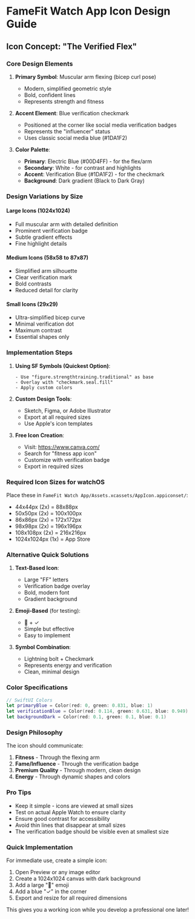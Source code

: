 # FameFit Watch App Icon Design Guide

## Icon Concept: "The Verified Flex"

### Core Design Elements

1. **Primary Symbol**: Muscular arm flexing (bicep curl pose)
   - Modern, simplified geometric style
   - Bold, confident lines
   - Represents strength and fitness

2. **Accent Element**: Blue verification checkmark
   - Positioned at the corner like social media verification badges
   - Represents the "influencer" status
   - Uses classic social media blue (#1DA1F2)

3. **Color Palette**:
   - **Primary**: Electric Blue (#00D4FF) - for the flex/arm
   - **Secondary**: White - for contrast and highlights
   - **Accent**: Verification Blue (#1DA1F2) - for the checkmark
   - **Background**: Dark gradient (Black to Dark Gray)

### Design Variations by Size

#### Large Icons (1024x1024)
- Full muscular arm with detailed definition
- Prominent verification badge
- Subtle gradient effects
- Fine highlight details

#### Medium Icons (58x58 to 87x87)
- Simplified arm silhouette
- Clear verification mark
- Bold contrasts
- Reduced detail for clarity

#### Small Icons (29x29)
- Ultra-simplified bicep curve
- Minimal verification dot
- Maximum contrast
- Essential shapes only

### Implementation Steps

1. **Using SF Symbols (Quickest Option)**:
   ```
   - Use "figure.strengthtraining.traditional" as base
   - Overlay with "checkmark.seal.fill" 
   - Apply custom colors
   ```

2. **Custom Design Tools**:
   - Sketch, Figma, or Adobe Illustrator
   - Export at all required sizes
   - Use Apple's icon templates

3. **Free Icon Creation**:
   - Visit: https://www.canva.com/
   - Search for "fitness app icon"
   - Customize with verification badge
   - Export in required sizes

### Required Icon Sizes for watchOS

Place these in `FameFit Watch App/Assets.xcassets/AppIcon.appiconset/`:

- 44x44px (2x) = 88x88px
- 50x50px (2x) = 100x100px
- 86x86px (2x) = 172x172px
- 98x98px (2x) = 196x196px
- 108x108px (2x) = 216x216px
- 1024x1024px (1x) = App Store

### Alternative Quick Solutions

1. **Text-Based Icon**:
   - Large "FF" letters
   - Verification badge overlay
   - Bold, modern font
   - Gradient background

2. **Emoji-Based** (for testing):
   - 💪 + ✓
   - Simple but effective
   - Easy to implement

3. **Symbol Combination**:
   - Lightning bolt + Checkmark
   - Represents energy and verification
   - Clean, minimal design

### Color Specifications

```swift
// SwiftUI Colors
let primaryBlue = Color(red: 0, green: 0.831, blue: 1)
let verificationBlue = Color(red: 0.114, green: 0.631, blue: 0.949)
let backgroundDark = Color(red: 0.1, green: 0.1, blue: 0.1)
```

### Design Philosophy

The icon should communicate:
1. **Fitness** - Through the flexing arm
2. **Fame/Influence** - Through the verification badge
3. **Premium Quality** - Through modern, clean design
4. **Energy** - Through dynamic shapes and colors

### Pro Tips

- Keep it simple - icons are viewed at small sizes
- Test on actual Apple Watch to ensure clarity
- Ensure good contrast for accessibility
- Avoid thin lines that disappear at small sizes
- The verification badge should be visible even at smallest size

### Quick Implementation

For immediate use, create a simple icon:
1. Open Preview or any image editor
2. Create a 1024x1024 canvas with dark background
3. Add a large "💪" emoji
4. Add a blue "✓" in the corner
5. Export and resize for all required dimensions

This gives you a working icon while you develop a professional one later!